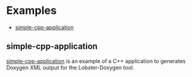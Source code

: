 # Examples <!-- omit in toc -->

- [simple-cpp-application](#simple-cpp-application)

## simple-cpp-application

[simple-cpp-application](./simple-cpp-application) is an example of a C++ application to generates Doxygen XML output for the Lobster-Doxygen tool.
